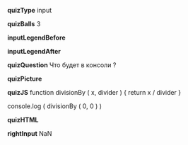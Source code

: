 ____quizType____
input

____quizBalls____
3

____inputLegendBefore____


____inputLegendAfter____


____quizQuestion____
Что будет в консоли ?

____quizPicture____


____quizJS____
function divisionBy ( x, divider ) {
    return x / divider
}

console.log (
    divisionBy ( 0, 0 )
)

____quizHTML____


____rightInput____
NaN
